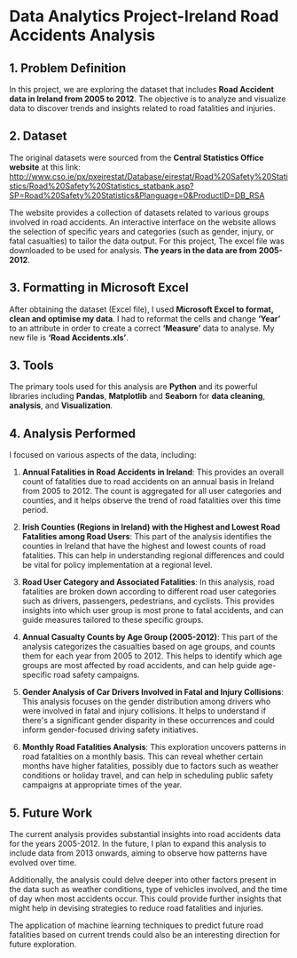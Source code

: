 # Data Analytics Project-Ireland Road Accidents Analysis

## 1. Problem Definition
In this project, we are exploring the dataset that includes **Road Accident data in Ireland from 2005 to 2012**. The objective is to analyze and visualize data to discover trends and insights related to road fatalities and injuries. 

## 2. Dataset

The original datasets were sourced from the **Central Statistics Office website** at this link:
http://www.cso.ie/px/pxeirestat/Database/eirestat/Road%20Safety%20Statistics/Road%20Safety%20Statistics_statbank.asp?SP=Road%20Safety%20Statistics&Planguage=0&ProductID=DB_RSA

The website provides a collection of datasets related to various groups involved in road accidents. An interactive interface on the website allows the selection of specific years and categories (such as gender, injury, or fatal casualties) to tailor the data output. For this project, The excel file was downloaded to be used for analysis. **The years in the data are from 2005-2012**. 

## 3. Formatting in Microsoft Excel

After obtaining the dataset (Excel file), I used **Microsoft Excel to format, clean and optimise my data**. I had to reformat the cells and change **‘Year’** to an attribute in order to create a correct **‘Measure’** data to analyse. My new file is **‘Road Accidents.xls’**.

## 3. Tools 

The primary tools used for this analysis are **Python** and its powerful libraries including **Pandas**, **Matplotlib** and **Seaborn** for **data cleaning**, **analysis**, and **Visualization**.

## 4. Analysis Performed

I focused on various aspects of the data, including:


1.  **Annual Fatalities in Road Accidents in Ireland**: This provides an overall count of fatalities due to road accidents on an annual basis in Ireland from 2005 to 2012. The count is aggregated for all user categories and counties, and it helps observe the trend of road fatalities over this time period.
   
2. **Irish Counties (Regions in Ireland) with the Highest and Lowest Road Fatalities among Road Users**: This part of the analysis identifies the counties in Ireland that have the highest and lowest counts of road fatalities. This can help in understanding regional differences and could be vital for policy implementation at a regional level.

3.  **Road User Category and Associated Fatalities**: In this analysis, road fatalities are broken down according to different road user categories such as drivers, passengers, pedestrians, and cyclists. This provides insights into which user group is most prone to fatal accidents, and can guide measures tailored to these specific groups.

4.  **Annual Casualty Counts by Age Group (2005-2012)**: This part of the analysis categorizes the casualties based on age groups, and counts them for each year from 2005 to 2012. This helps to identify which age groups are most affected by road accidents, and can help guide age-specific road safety campaigns.

5.  **Gender Analysis of Car Drivers Involved in Fatal and Injury Collisions**: This analysis focuses on the gender distribution among drivers who were involved in fatal and injury collisions. It helps to understand if there's a significant gender disparity in these occurrences and could inform gender-focused driving safety initiatives.

6.  **Monthly Road Fatalities Analysis**: This exploration uncovers patterns in road fatalities on a monthly basis. This can reveal whether certain months have higher fatalities, possibly due to factors such as weather conditions or holiday travel, and can help in scheduling public safety campaigns at appropriate times of the year.


## 5. Future Work

The current analysis provides substantial insights into road accidents data for the years 2005-2012. In the future, I plan to expand this analysis to include data from 2013 onwards, aiming to observe how patterns have evolved over time.

Additionally, the analysis could delve deeper into other factors present in the data such as weather conditions, type of vehicles involved, and the time of day when most accidents occur. This could provide further insights that might help in devising strategies to reduce road fatalities and injuries. 

The application of machine learning techniques to predict future road fatalities based on current trends could also be an interesting direction for future exploration.











